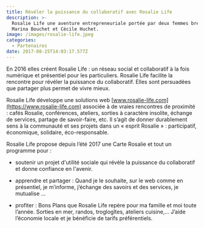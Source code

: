 ```yaml
---
title: Révéler la puissance du collaboratif avec Rosalie Life
description: >-
  Rosalie Life une aventure entrepreneuriale portée par deux femmes brestoises.
  Marina Bouchet et Cécile Huchet.
image: /images/rosalie-life.jpeg
categories:
  - Partenaires
date: 2017-08-25T14:03:17.577Z
---
```

En 2016 elles créent Rosalie Life : un réseau social et collaboratif à la fois numérique et présentiel pour les particuliers. Rosalie Life facilite la rencontre pour révéler la puissance du collaboratif. Elles sont persuadées que partager plus permet de vivre mieux.

Rosalie Life développe une solutions web [www.rosalie-life.com](https://www.rosalie-life.com) associée à de vraies rencontres de proximité : cafés Rosalie, conférences, ateliers, sorties à caractère insolite, échange de services, partage de savoir-faire, etc. Il s’agit de donner durablement sens à la communauté et ses projets dans un « esprit Rosalie » : participatif, économique, solidaire, éco-responsable.

Rosalie Life propose depuis l’été 2017 une Carte Rosalie et tout un programme pour :

- soutenir un projet d'utilité sociale qui révèle la puissance du collaboratif et  donne confiance en l'avenir.

- apprendre et partager : Quand je le souhaite, sur le web comme en présentiel, je m’informe, j’échange des savoirs et des services, je mutualise ...

- profiter : Bons Plans que Rosalie Life repère pour ma famille et moi toute l’année. Sorties en mer, randos, troglogîtes, ateliers cuisine,… J’aide l’économie locale et je bénéficie de tarifs préférentiels.







